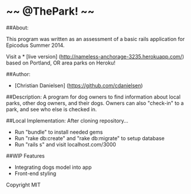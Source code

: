 ~~ @ThePark! ~~
=====================================

##About:

This program was written as an assessment of a basic rails application for Epicodus Summer 2014.

Visit a * [live version] (http://nameless-anchorage-3235.herokuapp.com/) based on Portland, OR area parks on Heroku!

##Author:

* [Christian Danielsen] (https://github.com/cdanielsen)

##Description:
A program for dog owners to find information about local parks, other dog owners, and their dogs.  Owners can also "check-in" to a park, and see who else is checked in.

##Local Implementation:
After cloning repository...
- Run "bundle" to install needed gems
- Run "rake db:create" and "rake db:migrate" to setup database
- Run "rails s" and visit localhost.com/3000

##WIP Features
- Integrating dogs model into app
- Front-end styling

Copyright MIT
